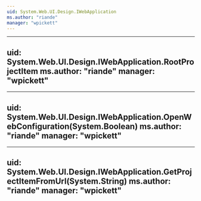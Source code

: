 ```yaml
---
uid: System.Web.UI.Design.IWebApplication
ms.author: "riande"
manager: "wpickett"
---
```


---
uid: System.Web.UI.Design.IWebApplication.RootProjectItem
ms.author: "riande"
manager: "wpickett"
---

---
uid: System.Web.UI.Design.IWebApplication.OpenWebConfiguration(System.Boolean)
ms.author: "riande"
manager: "wpickett"
---

---
uid: System.Web.UI.Design.IWebApplication.GetProjectItemFromUrl(System.String)
ms.author: "riande"
manager: "wpickett"
---
